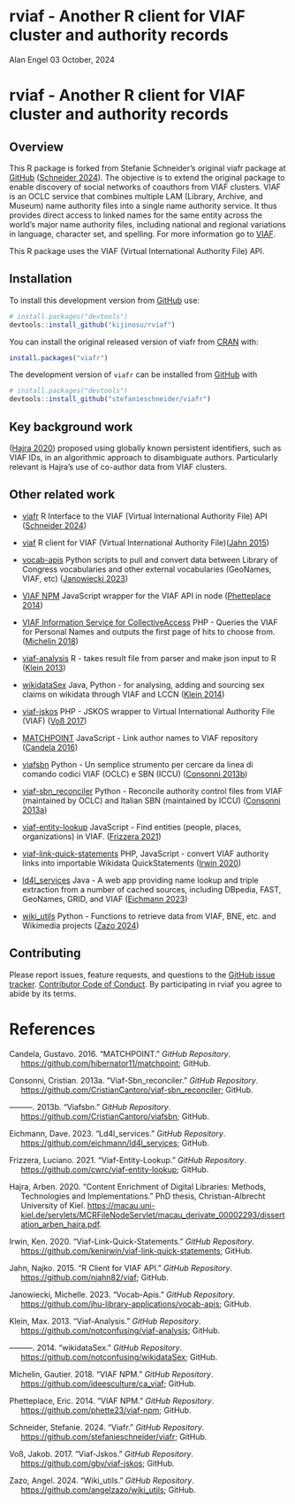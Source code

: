 rviaf - Another R client for VIAF cluster and authority records
================
Alan Engel
03 October, 2024

<!-- README.md is generated from README.Rmd. Please edit that file -->

# rviaf - Another R client for VIAF cluster and authority records

## Overview

This R package is forked from Stefanie Schneider’s original viafr
package at [GitHub](https://github.com/stefanieschneider/viafr)
([Schneider 2024](#ref-schneider2024viafr)). The objective is to extend
the original package to enable discovery of social networks of coauthors
from VIAF clusters. VIAF is an OCLC service that combines multiple LAM
(Library, Archive, and Museum) name authority files into a single name
authority service. It thus provides direct access to linked names for
the same entity across the world’s major name authority files, including
national and regional variations in language, character set, and
spelling. For more information go to [VIAF](https://viaf.org/).

This R package uses the VIAF (Virtual International Authority File) API.

## Installation

To install this development version from
[GitHub](https://github.com/kijinosu/rviaf) use:

``` r
# install.packages("devtools")
devtools::install_github("kijinosu/rviaf")  
```

You can install the original released version of viafr from
[CRAN](https://CRAN.R-project.org) with:

``` r
install.packages("viafr")
```

The development version of `viafr` can be installed from
[GitHub](https://github.com/stefanieschneider/viafr) with

``` r
# install.packages("devtools")
devtools::install_github("stefanieschneider/viafr") 
```

## Key background work

([Hajra 2020](#ref-hajra2020content)) proposed using globally known
persistent identifiers, such as VIAF IDs, in an algorithmic approach to
disambiguate authors. Particularly relevant is Hajra’s use of co-author
data from VIAF clusters.

## Other related work

- [viafr](https://github.com/stefanieschneider/viafr) R Interface to the
  VIAF (Virtual International Authority File) API ([Schneider
  2024](#ref-schneider2024viafr))

- [viaf](https://github.com/njahn82/viaf) R client for VIAF (Virtual
  International Authority File)([Jahn 2015](#ref-najko2015))

- [vocab-apis](https://github.com/jhu-library-applications/vocab-apis)
  Python scripts to pull and convert data between Library of Congress
  vocabularies and other external vocabularies (GeoNames, VIAF, etc)
  ([Janowiecki 2023](#ref-janowiecki2023vocab))

- [VIAF NPM](https://github.com/phette23/viaf-npm) JavaScript wrapper
  for the VIAF API in node ([Phetteplace 2014](#ref-phetteplace2014))

- [VIAF Information Service for
  CollectiveAccess](https://github.com/ideesculture/ca_viaf) PHP -
  Queries the VIAF for Personal Names and outputs the first page of hits
  to choose from. ([Michelin 2018](#ref-michelin2018))

- [viaf-analysis](https://github.com/notconfusing/viaf-analysis) R -
  takes result file from parser and make json input to R ([Klein
  2013](#ref-klein2013viaf))

- [wikidataSex](https://github.com/notconfusing/wikidataSex) Java,
  Python - for analysing, adding and sourcing sex claims on wikidata
  through VIAF and LCCN ([Klein 2014](#ref-klein2013wikidataSex))

- [viaf-jskos](https://github.com/gbv/viaf-jskos) PHP - JSKOS wrapper to
  Virtual International Authority File (VIAF) ([Voß
  2017](#ref-voss2017))

- [MATCHPOINT](https://github.com/hibernator11/matchpoint) JavaScript -
  Link author names to VIAF repository ([Candela
  2016](#ref-candela2016))

- [viafsbn](https://github.com/CristianCantoro/viafsbn) Python - Un
  semplice strumento per cercare da linea di comando codici VIAF (OCLC)
  e SBN (ICCU) ([Consonni 2013b](#ref-consonni2013viafsbn))

- [viaf-sbn_reconciler](https://github.com/CristianCantoro/viaf-sbn_reconciler)
  Python - Reconcile authority control files from VIAF (maintained by
  OCLC) and Italian SBN (maintained by ICCU) ([Consonni
  2013a](#ref-consonni2013viaf))

- [viaf-entity-lookup](https://github.com/cwrc/viaf-entity-lookup)
  JavaScript - Find entities (people, places, organizations) in VIAF.
  ([Frizzera 2021](#ref-frizzera2021))

- [viaf-link-quick-statements](https://github.com/kenirwin/viaf-link-quick-statements)
  PHP, JavaScript - convert VIAF authority links into importable
  Wikidata QuickStatements ([Irwin 2020](#ref-irwin2020))

- [ld4l_services](https://github.com/eichmann/ld4l_services) Java - A
  web app providing name lookup and triple extraction from a number of
  cached sources, including DBpedia, FAST, GeoNames, GRID, and VIAF
  ([Eichmann 2023](#ref-eichmann2023))

- [wiki_utils](https://github.com/angelzazo/wiki_utils) Python -
  Functions to retrieve data from VIAF, BNE, etc. and Wikimedia projects
  ([Zazo 2024](#ref-zazo2024))

## Contributing

Please report issues, feature requests, and questions to the [GitHub
issue tracker](https://github.com/kijinosu/rviaf/issues). [Contributor
Code of
Conduct](https://github.com/kijinosu/rviaf/blob/master/CODE_OF_CONDUCT.md).
By participating in rviaf you agree to abide by its terms.

# References

<div id="refs" class="references csl-bib-body hanging-indent">

<div id="ref-candela2016" class="csl-entry">

Candela, Gustavo. 2016. “MATCHPOINT.” *GitHub Repository*.
<https://github.com/hibernator11/matchpoint>; GitHub.

</div>

<div id="ref-consonni2013viaf" class="csl-entry">

Consonni, Cristian. 2013a. “Viaf-Sbn_reconciler.” *GitHub Repository*.
<https://github.com/CristianCantoro/viaf-sbn_reconciler>; GitHub.

</div>

<div id="ref-consonni2013viafsbn" class="csl-entry">

———. 2013b. “Viafsbn.” *GitHub Repository*.
<https://github.com/CristianCantoro/viafsbn>; GitHub.

</div>

<div id="ref-eichmann2023" class="csl-entry">

Eichmann, Dave. 2023. “Ld4l_services.” *GitHub Repository*.
<https://github.com/eichmann/ld4l_services>; GitHub.

</div>

<div id="ref-frizzera2021" class="csl-entry">

Frizzera, Luciano. 2021. “Viaf-Entity-Lookup.” *GitHub Repository*.
<https://github.com/cwrc/viaf-entity-lookup>; GitHub.

</div>

<div id="ref-hajra2020content" class="csl-entry">

Hajra, Arben. 2020. “Content Enrichment of Digital Libraries: Methods,
Technologies and Implementations.” PhD thesis, Christian-Albrecht
University of Kiel.
<https://macau.uni-kiel.de/servlets/MCRFileNodeServlet/macau_derivate_00002293/dissertation_arben_hajra.pdf>.

</div>

<div id="ref-irwin2020" class="csl-entry">

Irwin, Ken. 2020. “Viaf-Link-Quick-Statements.” *GitHub Repository*.
<https://github.com/kenirwin/viaf-link-quick-statements>; GitHub.

</div>

<div id="ref-najko2015" class="csl-entry">

Jahn, Najko. 2015. “R Client for VIAF API.” *GitHub Repository*.
<https://github.com/njahn82/viaf>; GitHub.

</div>

<div id="ref-janowiecki2023vocab" class="csl-entry">

Janowiecki, Michelle. 2023. “Vocab-Apis.” *GitHub Repository*.
<https://github.com/jhu-library-applications/vocab-apis>; GitHub.

</div>

<div id="ref-klein2013viaf" class="csl-entry">

Klein, Max. 2013. “Viaf-Analysis.” *GitHub Repository*.
<https://github.com/notconfusing/viaf-analysis>; GitHub.

</div>

<div id="ref-klein2013wikidataSex" class="csl-entry">

———. 2014. “wikidataSex.” *GitHub Repository*.
<https://github.com/notconfusing/wikidataSex>; GitHub.

</div>

<div id="ref-michelin2018" class="csl-entry">

Michelin, Gautier. 2018. “VIAF NPM.” *GitHub Repository*.
<https://github.com/ideesculture/ca_viaf>; GitHub.

</div>

<div id="ref-phetteplace2014" class="csl-entry">

Phetteplace, Eric. 2014. “VIAF NPM.” *GitHub Repository*.
<https://github.com/phette23/viaf-npm>; GitHub.

</div>

<div id="ref-schneider2024viafr" class="csl-entry">

Schneider, Stefanie. 2024. “Viafr.” *GitHub Repository*.
<https://github.com/stefanieschneider/viafr>; GitHub.

</div>

<div id="ref-voss2017" class="csl-entry">

Voß, Jakob. 2017. “Viaf-Jskos.” *GitHub Repository*.
<https://github.com/gbv/viaf-jskos>; GitHub.

</div>

<div id="ref-zazo2024" class="csl-entry">

Zazo, Angel. 2024. “Wiki_utils.” *GitHub Repository*.
<https://github.com/angelzazo/wiki_utils>; GitHub.

</div>

</div>
